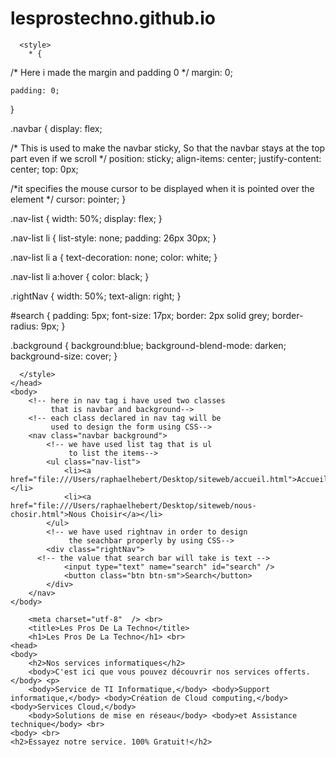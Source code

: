 # lesprostechno.github.io
<DOCTYPE html>
<html>
    <head>
        
      <style>
        * {
/* Here i made the margin and padding  0 */
  margin: 0; 
  
    padding: 0;
}
  
.navbar {
    display: flex;
  
/* This is used to make the navbar sticky, So that the
    navbar stays at the top part even if we scroll */
    position: sticky; 
    align-items: center;
    justify-content: center;
    top: 0px;
  
/*it specifies the mouse cursor to be displayed
    when it is pointed over the element */
    cursor: pointer;
}
  
.nav-list {
    width: 50%;
    display: flex;
}
  
.nav-list li {
    list-style: none;
    padding: 26px 30px;
}
  
.nav-list li a {
    text-decoration: none;
    color: white;
}
  
.nav-list li a:hover {
    color: black;
}
  
.rightNav {
    width: 50%;
    text-align: right;
}
  
#search {
    padding: 5px;
    font-size: 17px;
    border: 2px solid grey;
    border-radius: 9px;
}
  
.background {
    background:blue;
    background-blend-mode: darken;
    background-size: cover;
}
  
      </style>
    </head>
    <body>
        <!-- here in nav tag i have used two classes 
             that is navbar and background-->
        <!-- each class declared in nav tag will be 
             used to design the form using CSS-->
        <nav class="navbar background">
            <!-- we have used list tag that is ul 
                 to list the items-->
            <ul class="nav-list">
                <li><a href="file:///Users/raphaelhebert/Desktop/siteweb/accueil.html">Accueil</a></li>
                <li><a href="file:///Users/raphaelhebert/Desktop/siteweb/nous-chosir.html">Nous Choisir</a></li>
            </ul>
            <!-- we have used rightnav in order to design
                 the seachbar properly by using CSS-->
            <div class="rightNav">
          <!-- the value that search bar will take is text -->
                <input type="text" name="search" id="search" />
                <button class="btn btn-sm">Search</button>
            </div>
        </nav>
    </body>

        <meta charset="utf-8"  /> <br>
        <title>Les Pros De La Techno</title>
        <h1>Les Pros De La Techno</h1> <br>
    <head>
    <body>
        <h2>Nos services informatiques</h2>
        <body>C'est ici que vous pouvez découvrir nos services offerts.</body> <p>
        <body>Service de TI Informatique,</body> <body>Support informatique,</body> <body>Création de Cloud computing,</body> <body>Services Cloud,</body> 
        <body>Solutions de mise en réseau</body> <body>et Assistance technique</body> <br>
    <body> <br>
    <h2>Essayez notre service. 100% Gratuit!</h2>
</body>
</html>      


